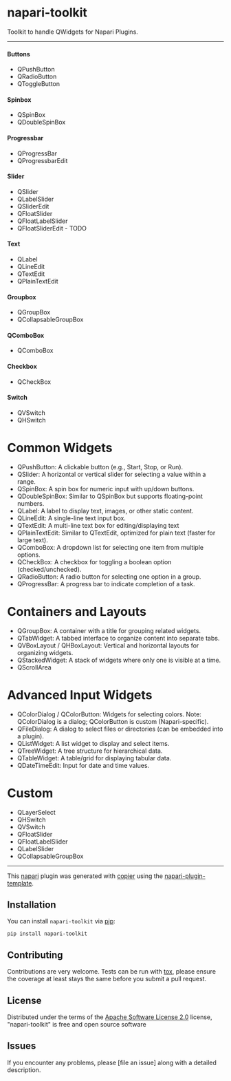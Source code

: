 # napari-toolkit

Toolkit to handle  QWidgets for Napari Plugins.

----------------------------------

#### Buttons
- QPushButton
- QRadioButton
- QToggleButton

#### Spinbox
- QSpinBox
- QDoubleSpinBox

#### Progressbar
- QProgressBar
- QProgressbarEdit

#### Slider
- QSlider
- QLabelSlider
- QSliderEdit
- QFloatSlider
- QFloatLabelSlider
- QFloatSliderEdit - TODO

#### Text
- QLabel
- QLineEdit
- QTextEdit
- QPlainTextEdit

#### Groupbox
- QGroupBox
- QCollapsableGroupBox

#### QComboBox
- QComboBox

#### Checkbox
- QCheckBox

#### Switch
- QVSwitch
- QHSwitch


# Common Widgets

- QPushButton: A clickable button (e.g., Start, Stop, or Run).
- QSlider: A horizontal or vertical slider for selecting a value within a range. 
- QSpinBox: A spin box for numeric input with up/down buttons. 
- QDoubleSpinBox: Similar to QSpinBox but supports floating-point numbers. 
- QLabel: A label to display text, images, or other static content. 
- QLineEdit: A single-line text input box. 
- QTextEdit: A multi-line text box for editing/displaying text
- QPlainTextEdit: Similar to QTextEdit, optimized for plain text (faster for large text). 
- QComboBox: A dropdown list for selecting one item from multiple options. 
- QCheckBox: A checkbox for toggling a boolean option (checked/unchecked). 
- QRadioButton: A radio button for selecting one option in a group. 
- QProgressBar: A progress bar to indicate completion of a task.

# Containers and Layouts

- QGroupBox: A container with a title for grouping related widgets. 
- QTabWidget: A tabbed interface to organize content into separate tabs. 
- QVBoxLayout / QHBoxLayout: Vertical and horizontal layouts for organizing widgets. 
- QStackedWidget: A stack of widgets where only one is visible at a time.
- QScrollArea

# Advanced Input Widgets

- QColorDialog / QColorButton: Widgets for selecting colors.
        Note: QColorDialog is a dialog; QColorButton is custom (Napari-specific).
- QFileDialog: A dialog to select files or directories (can be embedded into a plugin).
- QListWidget: A list widget to display and select items.
- QTreeWidget: A tree structure for hierarchical data. 
- QTableWidget: A table/grid for displaying tabular data.
- QDateTimeEdit: Input for date and time values.

# Custom
- QLayerSelect
- QHSwitch
- QVSwitch
- QFloatSlider
- QFloatLabelSlider
- QLabelSlider
- QCollapsableGroupBox


----------------------------------



This [napari] plugin was generated with [copier] using the [napari-plugin-template].

<!--
Don't miss the full getting started guide to set up your new package:
https://github.com/napari/napari-plugin-template#getting-started

and review the napari docs for plugin developers:
https://napari.org/stable/plugins/index.html
-->

## Installation

You can install `napari-toolkit` via [pip]:

    pip install napari-toolkit




## Contributing

Contributions are very welcome. Tests can be run with [tox], please ensure
the coverage at least stays the same before you submit a pull request.

## License

Distributed under the terms of the [Apache Software License 2.0] license,
"napari-toolkit" is free and open source software

## Issues

If you encounter any problems, please [file an issue] along with a detailed description.

[napari]: https://github.com/napari/napari
[copier]: https://copier.readthedocs.io/en/stable/
[@napari]: https://github.com/napari
[MIT]: http://opensource.org/licenses/MIT
[BSD-3]: http://opensource.org/licenses/BSD-3-Clause
[GNU GPL v3.0]: http://www.gnu.org/licenses/gpl-3.0.txt
[GNU LGPL v3.0]: http://www.gnu.org/licenses/lgpl-3.0.txt
[Apache Software License 2.0]: http://www.apache.org/licenses/LICENSE-2.0
[Mozilla Public License 2.0]: https://www.mozilla.org/media/MPL/2.0/index.txt
[napari-plugin-template]: https://github.com/napari/napari-plugin-template

[napari]: https://github.com/napari/napari
[tox]: https://tox.readthedocs.io/en/latest/
[pip]: https://pypi.org/project/pip/
[PyPI]: https://pypi.org/
